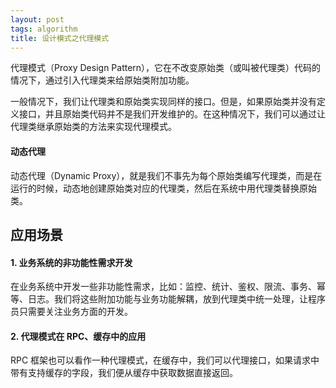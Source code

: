 ```yaml
---
layout: post
tags: algorithm
title: 设计模式之代理模式
---
```

代理模式（Proxy Design Pattern），它在不改变原始类（或叫被代理类）代码的情况下，通过引入代理类来给原始类附加功能。

一般情况下，我们让代理类和原始类实现同样的接口。但是，如果原始类并没有定义接口，并且原始类代码并不是我们开发维护的。在这种情况下，我们可以通过让代理类继承原始类的方法来实现代理模式。

#### 动态代理
动态代理（Dynamic Proxy），就是我们不事先为每个原始类编写代理类，而是在运行的时候，动态地创建原始类对应的代理类，然后在系统中用代理类替换原始类。

## 应用场景
#### 1. 业务系统的非功能性需求开发
在业务系统中开发一些非功能性需求，比如：监控、统计、鉴权、限流、事务、幂等、日志。我们将这些附加功能与业务功能解耦，放到代理类中统一处理，让程序员只需要关注业务方面的开发。

#### 2. 代理模式在 RPC、缓存中的应用
RPC 框架也可以看作一种代理模式，在缓存中，我们可以代理接口，如果请求中带有支持缓存的字段，我们便从缓存中获取数据直接返回。